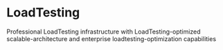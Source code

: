# LoadTesting
Professional LoadTesting infrastructure with LoadTesting-optimized scalable-architecture and enterprise loadtesting-optimization capabilities
